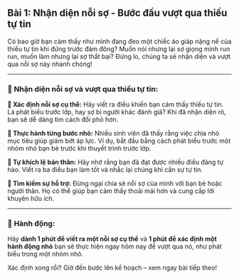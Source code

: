 ## Bài 1: Nhận diện nỗi sợ - Bước đầu vượt qua thiếu tự tin

Có bao giờ bạn cảm thấy như mình đang đeo một chiếc áo giáp nặng nề của thiếu tự tin khi đứng trước đám đông? Muốn nói nhưng lại sợ giọng mình run run, muốn làm nhưng lại sợ thất bại? Đừng lo, chúng ta sẽ nhận diện và vượt qua nỗi sợ này nhanh chóng!

---

### 📌 Nhận diện nỗi sợ và vượt qua thiếu tự tin:

**🔹 Xác định nỗi sợ cụ thể:**
Hãy viết ra điều khiến bạn cảm thấy thiếu tự tin. Là phát biểu trước lớp, hay sợ bị người khác đánh giá? Khi đã nhận diện rõ, bạn sẽ dễ dàng tìm cách đối phó hơn.

**🔹 Thực hành từng bước nhỏ:**
Nhiều sinh viên đã thấy rằng việc chia nhỏ mục tiêu giúp giảm bớt áp lực. Ví dụ, bắt đầu bằng cách phát biểu trước một nhóm nhỏ bạn bè trước khi thuyết trình trước lớp.

**🔹 Tự khích lệ bản thân:**
Hãy nhớ rằng bạn đã đạt được nhiều điều đáng tự hào. Viết ra ba điều bạn làm tốt và nhắc lại chúng khi cần sự tự tin.

**🔹 Tìm kiếm sự hỗ trợ:**
Đừng ngại chia sẻ nỗi sợ của mình với bạn bè hoặc người thân. Họ có thể giúp bạn cảm thấy thoải mái hơn và cung cấp lời khuyên hữu ích.

---

### 🚀 Hành động:

Hãy **dành 1 phút để viết ra một nỗi sợ cụ thể** và **1 phút để xác định một hành động nhỏ** bạn sẽ thực hiện ngay hôm nay để vượt qua nó, như phát biểu trong một nhóm nhỏ.

Xác định xong rồi? Giờ đến bước lên kế hoạch – xem ngay bài tiếp theo!
